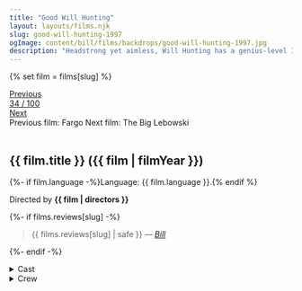 ```yaml
---
title: "Good Will Hunting"
layout: layouts/films.njk
slug: good-will-hunting-1997
ogImage: content/bill/films/backdrops/good-will-hunting-1997.jpg
description: "Headstrong yet aimless, Will Hunting has a genius-level IQ but chooses to work as a janitor at MIT. When he secretly solves highly difficult graduate-level math problems, his talents are discovered by Professor Gerald Lambeau, who decides to help the misguided youth reach his potential. When Will is arrested for attacking a police officer, Professor Lambeau makes a deal to get leniency for him if he gets court-ordered therapy. Eventually, therapist Dr. Sean Maguire helps Will confront the demons that are holding him back."
---
```


{% set film = films[slug] %}

<nav class="films">
  <div class="prev">
    <a href="../fargo-1996"><i class="fa-solid fa-chevron-left fa-xs"></i> Previous</a>
  </div>
  <div>
    <a class="simple" href="../">34 / 100</a>
  </div>
  <div class="next">
    <a href="../the-big-lebowski-1998">Next <i class="fa-solid fa-chevron-right fa-xs"></i></a>
  </div>
  <div class="hint">
    <span class="prev-hint">
      <span class="sr-only">Previous film:</span>
      Fargo
    </span>
    <span class="next-hint">
      <span class="sr-only">Next film:</span>
      The Big Lebowski
    </span>
  </div>
</nav>

<article class="film slug-good-will-hunting-1997">
  <div class="backdrop-and-poster">
    <img class="poster" src="../films/posters/{{ slug }}.jpg" alt="">
    <img class="backdrop" src="../films/backdrops/{{ slug }}.jpg" alt="">
  </div>

  <h1>{{ film.title }} ({{ film | filmYear }})</h1>

  <p>
    {%- if film.language -%}Language: {{ film.language }}.{% endif %}
    
  </p>

  <p class="director">
    Directed by <strong>{{ film | directors }}</strong>
  </p>

  {%- if films.reviews[slug] -%}
    <blockquote> 
      {{ films.reviews[slug] | safe }} <em>—&nbsp;<a href="/bill">Bill</a></em>
    </blockquote> 
  {%- endif -%}

  <section class="film-detail">
    <div>
      <details>
        <summary>
          <i class="fa-solid fa-masks-theater"></i>
          Cast
        </summary>
        <ul>
          {%- for cast in film.credits.cast -%}
            <li>
              {{ cast.name }} as <em>{{ cast.character }}</em>
            </li>
          {%- endfor -%}
        </ul>
      </details>
      <details>
        <summary>
          <i class="fa-solid fa-clapperboard"></i>
          Crew
        </summary>
        <ul>
          {%- for crew in film.credits.crew -%}
            <li>
              {{ crew.name }} &mdash; <em>{{ crew.job }}</em>
            </li>
          {%- endfor -%}
        </ul>
      </details>
    </div>
  </section>
</article>
